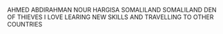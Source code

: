 AHMED ABDIRAHMAN NOUR 
HARGISA SOMALILAND 
SOMALILAND
DEN OF THIEVES
I LOVE LEARING NEW SKILLS AND TRAVELLING TO OTHER COUNTRIES   